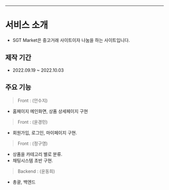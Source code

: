 ---
# 서비스 소개

* SGT Market은 중고거래 사이트이자 나눔을 하는 사이트입니다.

## 제작 기간
* 2022.09.19 ~ 2022.10.03

## 주요 기능
> Front : (안수지)
* 홈페이지 메인화면, 상품 상세페이지 구현

> Front : (윤경민)
* 회원가입, 로그인, 마이페이지 구현.

> Front : (정구영)
* 상품을 카테고리 별로 분류.
* 채팅시스템 초반 구현.

> Backend : (윤동희)
* 총괄, 백엔드
